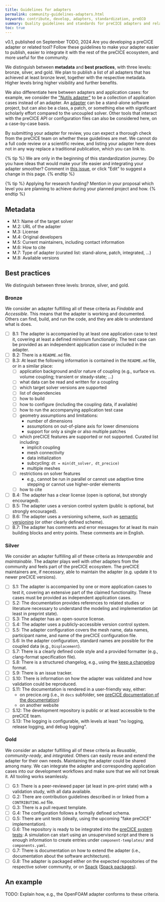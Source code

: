 ```yaml
---
title: Guidelines for adapters
permalink: community-guidelines-adapters.html
keywords: contribute, develop, adapters, standardization, preECO
summary: Quality guidelines and standards for preCICE adapters and related tools
toc: true
---
```


v0.1, published on September TODO, 2024
Are you developing a preCICE adapter or related tool? Follow these guidelines to make your adapter easier to publish, easier to integrate it with the rest of the preCICE ecosystem, and more useful for the community.

We distinguish between **metadata** and **best practices**, with three levels: bronze, silver, and gold. We plan to publish a list of all adapters that has achieved at least bronze level, together with the respective metadata. Higher levels bring higher visibility and further benefits.

We also differentiate here between adapters and application cases: for example, we consider the ["Nutils adapter"](https://precice.org/adapter-nutils.html) to be a collection of application cases instead of an adapter. An [adapter](https://precice.org/couple-your-code-overview.html) can be a stand-alone software project, but can also be a class, a patch, or something else with significant scholarly effort compared to the uncoupled solver. Other tools that interact with the preCICE API or configuration files can also be considered here, on a case-by-case basis.

By submitting your adapter for review, you can expect a thorough check from the preCICE team on whether these guidelines are met. We cannot do a full code review or a scientific review, and listing your adapter here does not in any way replace a traditional publication, which you can link to.

{% tip %}
We are only in the beginning of this standardization journey. Do you have ideas that would make your life easier and integrating your adapter smoother? Comment in [this issue](https://github.com/precice/preeco-orga/issues/7), or click "Edit" to suggest a change in this page.
{% endtip  %}

{% tip %}
Applying for research funding? Mention in your proposal which level you are planning to achieve during your planned project and how.
{% endtip  %}

## Metadata

- M.1: Name of the target solver
- M.2: URL of the adapter
- M.3: License
- M.4: Original developers
- M.5: Current maintainers, including contact information
- M.6: How to cite
- M.7: Type of adapter (curated list: stand-alone, patch, integrated, ...)
- M.8: Available versions

## Best practices

We distinguish between three levels: bronze, silver, and gold.

### Bronze

We consider an adapter fulfilling all of these criteria as *Findable* and *Accessible*. This means that the adapter is working and documented. Others can find, build, and run the code, and they are able to understand what is does.

- [ ] B.1: The adapter is accompanied by at least one application case to test it, covering at least a defined minimum functionality. The test case can be provided as an independent application case or included in the adapter.
- [ ] B.2: There is a `README.md` file.
- [ ] B.3: At least the following information is contained in the `README.md` file, or in a similar place:
  - [ ] application background and/or nature of coupling (e.g., surface vs. volume coupling; transient or steady-state; ...)
  - [ ] what data can be read and written for a coupling
  - [ ] which target solver versions are supported
  - [ ] list of dependencies
  - [ ] how to build
  - [ ] how to configure (including the coupling data, if available)
  - [ ] how to run the accompanying application test case
  - [ ] geometry assumptions and limitations:
    - number of dimensions
    - assumptions on out-of-plane axis for lower dimensions
    - support for only a single or also multiple patches
  - [ ] which preCICE features are supported or not supported. Curated list including:
    - implicit coupling
    - mesh connectivity
    - data initialization
    - subcycling: `dt = min(dt_solver, dt_precice)`
    - multiple meshes
  - [ ] restrictions on solver features
    - e.g., cannot be run in parallel or cannot use adaptive time stepping or cannot use higher-order elements
  - [ ] how to cite
- [ ] B.4: The adapter has a clear license (open is optional, but strongly encouraged).
- [ ] B.5: The adapter uses a version control system (public is optional, but strongly encouraged).
- [ ] B.6: The adapter uses a versioning scheme, such as [semantic versioning](https://semver.org/) (or other clearly defined scheme).
- [ ] B.7: The adapter has comments and error messages for at least its main building blocks and entry points. These comments are in English.

### Silver

We consider an adapter fulfilling all of these criteria as *Interoperable* and *maintainable*. The adapter plays well with other adapters from the community and feels part of the preCICE ecosystem. The preCICE maintainers are, if necessary, able to maintain the adapter (e.g. update it to newer preCICE versions).

- [ ] S.1: The adapter is accompanied by one or more application cases to test it, covering an extensive part of the claimed functionality. These cases must be provided as independent application cases.
- [ ] S.2: The documentation provides references to related studies or literature necessary to understand the modeling and implementation (at least in preprint state).
- [ ] S.3: The adapter has an open-source license.
- [ ] S.4: The adapter uses a publicly-accessible version control system.
- [ ] S.5: The adapter configuration covers the mesh name, data names, participant name, and name of the preCICE configuration file.
- [ ] S.6: In the adapter configuration, standard names are possible for the coupled data (e.g., `Displacement`).
- [ ] S.7: There is a clearly defined code style and a provided formatter (e.g., clang-format specification file).
- [ ] S.8: There is a structured changelog, e.g., using the [keep a changelog](https://keepachangelog.com/) format.
- [ ] S.9: There is an issue tracker.
- [ ] S.10: There is information on how the adapter was validated and how validation could be reproduced.
- [ ] S.11: The documentation is rendered in a user-friendly way, either:
  - on precice.org (i.e., in `docs` subfolder, see [preCICE documentation of the documentation](https://precice.org/docs-meta-overview.html))
  - on another website
- [ ] S.12: The development repository is public or at least accessible to the preCICE team.
- [ ] S.13: The logging is configurable, with levels at least "no logging, release logging, and debug logging".

### Gold

We consider an adapter fulfilling all of these criteria as *Reusable*, *community-ready*, and *integrated*. Others can easily reuse and extend the adapter for their own needs. Maintaining the adapter could be shared among many. We can integrate the adapter and corresponding application cases into our development workflows and make sure that we will not break it. All tooling works seamlessly.

- [ ] G.1: There is a peer-reviewed paper (at least in pre-print state) with a validation study, with all data available.
- [ ] G.2: There are contribution guidelines described in or linked from a `CONTRIBUTING.md` file.
- [ ] G.3: There is a pull request template.
- [ ] G.4: The configuration follows a formally defined schema.
- [ ] G.5: There are unit tests (ideally, using the upcoming "fake preCICE" implementation).
- [ ] G.6: The repository is ready to be integrated into the [preCICE system tests](https://precice.org/dev-docs-system-tests.html): A simulation can start using an unsupervised script and there is enough information to create entries under `component-templates/` and `components.yaml`.
- [ ] G.7: There is documentation on how to extend the adapter (i.e., documentation about the software architecture).
- [ ] G.8: The adapter is packaged either on the expected repositories of the respective solver community, or on [Spack](https://spack.io/) ([Spack packages](https://packages.spack.io/)).

## An example

TODO: Explain how, e.g., the OpenFOAM adapter conforms to these criteria.
